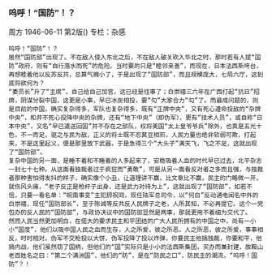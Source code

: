 ### 呜呼！“国防”！？
周方
1946-06-11
第2版()
专栏：杂感

    呜呼！“国防”！？
    居然“国防部”出现了。不在敌人侵入东北之后，不在敌人破关砍入华北之时，那时若有人提“国防”政府，则有“自行落水而死”的危险。当时要的只是“睦邻亲善”，而现在，日本法西斯垮台，再想睦着他以反苏反共，总算气魄小了，于是出现了“国防部”，而且规模庞大，七局六厅，这到底将欲何为？
    “委员长”升了“主席”，自己给自己加官，这已经是往事了；白崇禧三六年在广西打起“抗日”招牌，阴谋分裂中国，这更是小事，早已冰炭相投，要“勾”大家合力“勾”了。而最成问题的，则是目前的中国，确实复杂得多，军队也复杂得多，既有“正牌中央”，又有死心遵命投敌的“杂牌中央”，和并不死心投降中央的杂牌，还有“地下中央”（即伪军），更有“技术人员”，或自称“日本中央”，又名“早已遣送回国”并不存在之部队，权将美国“太上皇爷爷兵”除外，也真是五光十色，不一而足，驱之与民为敌，正义的将士既不忍萁豆相煎，人民力量也绝非软弱可欺，打起来，不是这里起义，便是那里放下武器，于是急得三个“大头子”满天飞，飞之不足，这就出现了“国防部”。
    复杂中国的另一面，是睡不着和不睡着的人多起来了，安稳吸着人血的时代早已过去，北平杂志一封七十七种。从这面看独裁者过于疯狂而“勇敢”，可是从另一面看反对者之多而且强，与独裁者那种害怕得发抖的样子，确实像个小丑，让道理讲不赢，比文章比不赢，民主的门略微一开，就伤风头痛，“老子反正是枪杆子出身，还是武力对待为上”，这就出现了“国防部”，如若不信，只要一看名单：“皖南事变”主犯顾祝同，现任陆军总司令，以“何白”反动通电闻名中外的白崇禧，现任“国防部长”，至于陈诚等反共反人民牌子之老，人所其知，不必再提它。这个一党包办的反人民的“国防部”，与政协决议中的国防部显然是两事，那就更用不着细为交代了。
    然而人民当然更加明白，在偌大的要求民主和平团结的广大人民所拥有的中国之中，尚有一小小“国度”，他们以吸中国人民之血而生存，人之所爱，彼之所恶，人之所恶，彼之所爱，事事相反，时时相对，伪军不交枪投以大饼，伪军投降了投以炸弹，你要民主他搞独裁，你要和平，他搞内战，他们虽然窃了国柄，但他们的“国”实际只是小小的法西斯集团，买办而兼封建，故鞍山老百姓名之曰：“第二个满洲国”，他们的“防”，是在“防民之口”，防民主的潮流，“呜呼！国防”？！
